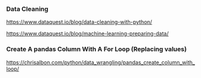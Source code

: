 ### Data Cleaning
https://www.dataquest.io/blog/data-cleaning-with-python/

https://www.dataquest.io/blog/machine-learning-preparing-data/


### Create A pandas Column With A For Loop (Replacing values)
https://chrisalbon.com/python/data_wrangling/pandas_create_column_with_loop/
